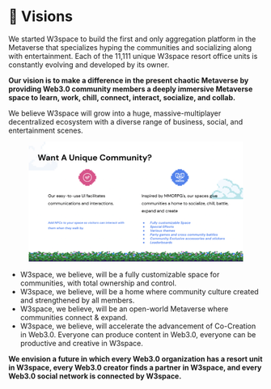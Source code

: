 # 🛫 Visions

We started W3space to build the first and only aggregation platform in the Metaverse that specializes hyping the communities and socializing along with entertainment. Each of the 11,111 unique W3space resort office units is constantly evolving and developed by its owner.

**Our vision is to make a difference in the present chaotic Metaverse by providing Web3.0 community members a deeply immersive Metaverse space to learn, work, chill, connect, interact, socialize, and collab.**&#x20;

We believe W3space will grow into a huge, massive-multiplayer decentralized ecosystem with a diverse range of business, social, and entertainment scenes.

<figure><img src="../.gitbook/assets/image (2).png" alt=""><figcaption></figcaption></figure>

* W3space, we believe, will be a fully customizable space for communities, with total ownership and control.
* W3space, we believe, will be a home where community culture created and strengthened by all members.
* W3space, we believe, will be an open-world Metaverse where communities connect & expand.
* W3space, we believe, will accelerate the advancement of Co-Creation in Web3.0. Everyone can produce content in Web3.0, everyone can be productive and creative in W3space.

**We envision a future in which every Web3.0 organization has a resort unit in W3space, every Web3.0 creator finds a partner in W3space, and every Web3.0 social network is connected by W3space.**

